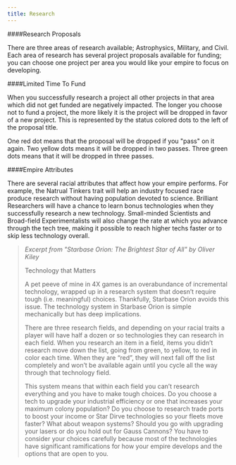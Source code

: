 ```yaml
---
title: Research
---
```


####Research Proposals

There are three areas of research available; Astrophysics, Military, and Civil. Each area of research has several project proposals available for funding; you can choose one project per area you would like your empire to focus on developing.

####Limited Time To Fund

When you successfully research a project all other projects in that area which did not get funded are negatively impacted. The longer you choose not to fund a project, the more likely it is the project will be dropped in favor of a new project. This is represented by the status colored dots to the left of the proposal title.

One red dot means that the proposal will be dropped if you "pass" on it again. Two yellow dots means it will be dropped in two passes. Three green dots means that it will be dropped in three passes.

####Empire Attributes

There are several racial attributes that affect how your empire performs. For example, the Natrual Tinkers trait will help an industry focused race produce research without having population devoted to science. Brilliant Researchers will have a chance to learn bonus technologies when they successfully research a new technology. Small-minded Scientists and Broad-field Experimentalists will also change the rate at which you advance through the tech tree, making it possible to reach higher techs faster or to skip less technology overall.



>
>*Excerpt from "Starbase Orion: The Brightest Star of All" by Oliver Kiley*
>
> Technology that Matters
> 
> A pet peeve of mine in 4X games is an overabundance of incremental technology, wrapped up in a research system that doesn’t require tough (i.e. meaningful) choices. Thankfully, Starbase Orion avoids this issue. The technology system in Starbase Orion is simple mechanically but has deep implications. 
> 
> There are three research fields, and depending on your racial traits a player will have half a dozen or so technologies they can research in each field. When you research an item in a field, items you didn’t research move down the list, going from green, to yellow, to red in color each time. When they are “red”, they will next fall off the list completely and won’t be available again until you cycle all the way through that technology field. 
> 
> This system means that within each field you can’t research everything and you have to make tough choices. Do you choose a tech to upgrade your industrial efficiency or one that increases your maximum colony population? Do you choose to research trade ports to boost your income or Star Dirve technologies so your fleets move faster? What about weapon systems? Should you go with upgrading your lasers or do you hold out for Gauss Cannons? You have to consider your choices carefully because most of the technologies have significant ramifications for how your empire develops and the options that are open to you.
>